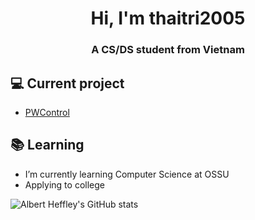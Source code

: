 <h1 align="center">Hi, I'm thaitri2005</h1>
<h3 align="center">A CS/DS student from Vietnam</h3>

## 💻 Current project
- [PWControl](https://github.com/thaitri2005/PWControl)

## 📚 Learning
- I’m currently learning Computer Science at OSSU
- Applying to college

![Albert Heffley's GitHub stats](https://github-readme-stats.vercel.app/api?username=thaitri2005&show_icons=true&theme=dark)
